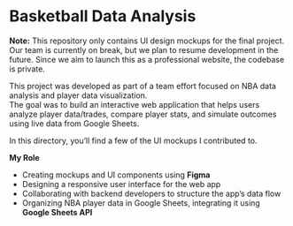 # Basketball Data Analysis
**Note:** This repository only contains UI design mockups for the final project. Our team is currently on break, but we plan to resume development in the future. Since we aim to launch this as a professional website, the codebase is private.

This project was developed as part of a team effort focused on NBA data analysis and player data visualization.  
The goal was to build an interactive web application that helps users analyze player data/trades, compare player stats, and simulate outcomes using live data from Google Sheets.

In this directory, you’ll find a few of the UI mockups I contributed to.

**My Role**
- Creating mockups and UI components using **Figma**
- Designing a responsive user interface for the web app
- Collaborating with backend developers to structure the app’s data flow
- Organizing NBA player data in Google Sheets, integrating it using **Google Sheets API**

